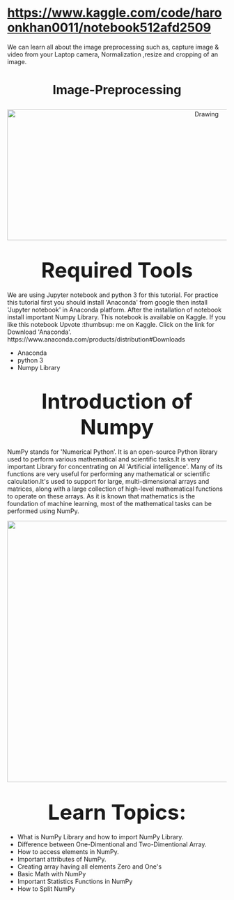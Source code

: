 # https://www.kaggle.com/code/haroonkhan0011/notebook512afd2509
We can learn all about the image preprocessing such as, capture image &amp; video from your Laptop camera, Normalization ,resize and cropping of an image.




<h1> <p align="center">
Image-Preprocessing
</p></h1>

 <p align="center">
  <img src="https://bs-uploads.toptal.io/blackfish-uploads/components/blog_post_page/content/cover_image_file/cover_image/1110331/retina_800x320_staging.toptal.net_designers_data-visualization_data-visualization-psychology-ca402c9a63cb2cd9086349cd37ca0c43.png" alt="Drawing" style="width: 900px; height:300px;"/> 
</p>

 <h1><center><strong><font size=100px>Required Tools</font></strong></center></h1>
We are using Jupyter notebook and python 3 for this tutorial. For practice this tutorial first you should install 'Anaconda' from google then install 'Jupyter notebook' in Anaconda platform. After the installation of notebook install important Numpy Library. This notebook is available on Kaggle. If you like this notebook Upvote :thumbsup: me on Kaggle. Click on the link for Download 'Anaconda'. https://www.anaconda.com/products/distribution#Downloads <br>

- Anaconda
- python 3
- Numpy Library

<h1><center><strong><font size=90px>Introduction of Numpy</font></strong></center></h1>

NumPy stands for 'Numerical Python’. It is an open-source Python library used to perform various mathematical and scientific tasks.It is very important Library for  concentrating on AI 'Artificial intelligence'. Many of its functions are very useful for performing any mathematical or scientific calculation.It's used to support for large, multi-dimensional arrays and matrices, along with a large collection of high-level mathematical functions to operate on these arrays. As it is known that mathematics is the foundation of machine learning, most of the mathematical tasks can be performed using NumPy.


<p align="center">
    <img src="https://techvidvan.com/tutorials/wp-content/uploads/sites/2/2020/07/Uses-of-NumPy-1.jpg" width="600">
</p>

<h1><center><strong><font size=90px>Learn Topics:</font></strong></center></h1>
 
- What is NumPy Library and how to import NumPy Library.
- Difference between One-Dimentional and Two-Dimentional Array.
- How to access elements in NumPy.
- Important attributes of NumPy.
- Creating array having all elements Zero and One's
- Basic Math with NumPy
- Important Statistics Functions in NumPy
- How to Split NumPy

